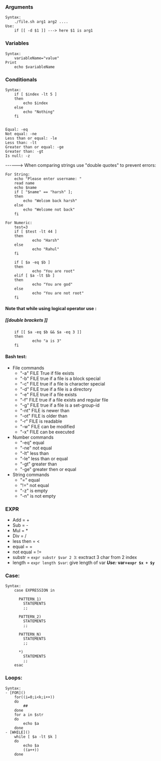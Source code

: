### Arguments
	Syntax: 
		./file.sh arg1 arg2 ....
	Use:
		if [[ -d $1 ]] ---> here $1 is arg1

### Variables
	Syntax: 
		variableName="value"
	Print
		echo $variableName

### Conditionals
	Syntax:
		if [ $index -lt 5 ]
		then
			echo $index
		else
			echo "Nothing"
		fi


    Equal: -eq
    Not equal: -ne
    Less than or equal: -le
    Less than: -lt
    Greater than or equal: -ge
    Greater than: -gt
    Is null: -z

------> When comparing strings use "double quotes" to prevent errors:

	For String: 
		echo "Please enter username: "
		read name
		echo $name
		if [ "$name" == "harsh" ];
		then
	        echo "Welcom back harsh"
		else
	        echo "Welcome not back"
		fi

	For Numeric:
		test=3
		if [ $test -lt 44 ]
		then 
		        echo "Harsh"
		else
		        echo "Rahul"
		fi

		if [ $a -eq $b ]
		then
		        echo "You are root"
		elif [ $a -lt $b ]
		then
		        echo "You are god"
		else
		        echo "You are not root"
		fi
#### Note that while using logical operator use : 
##### [[double  brackets ]]
		if [[ $a -eq $b && $a -eq 3 ]]
		then
		        echo "a is 3"
		fi

#### Bash test:
* File commands
	* "-a" FILE True if file exists
	* "-b" FILE true if a file is a block special
	* "-c" FILE true if a file is character special
	* "-d" FILE true if a file is a directory
	* "-e" FILE true if a file exists
	* "-f" FILE true if a file exists and regular file
	* "-g" FILE true if a file is a set-group-id
	* "-nt" FILE is newer than
	* "-ot" FILE is older than
	* "-r" FILE is readable
	* "-w" FILE can be modified
	* "-x" FILE can be executed
* Number commands
	* "-eq" equal
	* "-ne" not equal
	* "-lt" less than
	* "-le" less than or equal
	* "-gt" greater than
	* "-ge" greater then or equal
* String commands
	* "=" equal
	* "!=" not equal
	* "-z" is empty
	* "-n" is not empty

### EXPR
- Add = +
- Sub = -
- Mul = \*
- Div = /
- less then = \<
- equal = =
- not equal = \!=
- substr = `expr substr $var 2 3`: exctract 3 char from 2 index
- length = `expr length $var`: give length of var
___Use:___
	****var=`expr $x + $y`****
	

### Case:
	Syntax:
		case EXPRESSION in

		  PATTERN_1)
		    STATEMENTS
		    ;;

		  PATTERN_2)
		    STATEMENTS
		    ;;

		  PATTERN_N)
		    STATEMENTS
		    ;;

		  *)
		    STATEMENTS
		    ;;
		esac


### Loops:
	Syntax:
	- [FOR]()
		for((i=0;i<k;i++))
		do
			##
		done
		for a in $str
		do
			echo $a
		done
	- [WHILE]()
		while [ $a -lt $k ]
		do
			echo $a
			((a++))
		done

